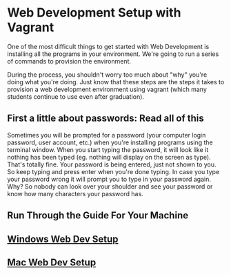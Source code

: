 Web Development Setup with Vagrant
==================

One of the most difficult things to get started with Web Development is installing all the programs in your environment.  We're going to run a series of commands to provision the environment.

During the process, you shouldn't worry too much about "why" you're doing what you're doing.  Just know that these steps are the steps it takes to provision a web development environment using vagrant (which many students continue to use even after graduation).


First a little about passwords: Read all of this
------------------

Sometimes you will be prompted for a password (your computer login password, user account, etc.) when you're installing programs using the terminal window.  When you start typing the password, it will look like it nothing has been typed (eg. nothing will display on the screen as type).  That's totally fine. Your password is being entered, just not shown to you. So keep typing and press enter when you're done typing.  In case you type your password wrong it will prompt you to type in your password again.  Why? So nobody can look over your shoulder and see your password or know how many characters your password has.


Run Through the Guide For Your Machine
-------------

## [Windows Web Dev Setup](windows.md)
## [Mac Web Dev Setup](mac.md)
